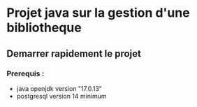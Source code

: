 # Projet java sur la gestion d'une bibliotheque

## Demarrer rapidement le projet

### Prerequis : 
* java openjdk version "17.0.13"
* postgresql version 14 minimum

